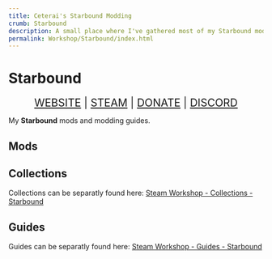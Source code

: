 ```yaml
---
title: Ceterai's Starbound Modding
crumb: Starbound
description: A small place where I've gathered most of my Starbound modding guides, as well as some mods made by me to show those guides in action~ Hope you enjoy!
permalink: Workshop/Starbound/index.html
---
```


# Starbound

<div align="center" style="font-size: 150%;">
<a class="ct_button" href="https://ceterai.github.io/Workshop/Starbound">WEBSITE</a> | <a class="ct_button" href="https://steamcommunity.com/id/ceterai/myworkshopfiles/?appid=211820">STEAM</a> | <a class="ct_button" href="https://buymeacoffee.com/ceterai">DONATE</a> | <a class="ct_button" href="https://discord.gg/gGEwZ5vbgr">DISCORD</a>
</div>

My **Starbound** mods and modding guides.

## Mods

<div align="center">
<a href="https://steamcommunity.com/sharedfiles/filedetails/?id=2014363721" class="ct_card" data-bgimage="https://steamuserimages-a.akamaihd.net/ugc/785254199418949255/249DD7F06FB8A6B41092EA93898C888F91CE3D9E/?imw=5000&imh=5000&ima=fit&impolicy=Letterbox&imcolor=%23000000&letterbox=false" style="height: 200px; border-radius: 1px;"></a>
<a href="/MyEnternia" class="ct_card" data-bgimage="https://steamuserimages-a.akamaihd.net/ugc/2536171416446404925/FF49551629DEBDD4A90429CFC61BE8A82D56505C/?imw=5000&imh=5000&ima=fit&impolicy=Letterbox&imcolor=%23000000&letterbox=false" style="height: 200px; border-radius: 1px;"></a>
<a href="https://steamcommunity.com/sharedfiles/filedetails/?id=3169344640" class="ct_card" data-bgimage="https://steamuserimages-a.akamaihd.net/ugc/5965651201356886727/63517E7FDAE5019AB51E20F666B14E7969086FFF/?imw=5000&imh=5000&ima=fit&impolicy=Letterbox&imcolor=%23000000&letterbox=false" style="height: 200px; border-radius: 1px;"></a>
<a href="/MyEnternia/Mods/AltaAIChips" class="ct_card" data-bgimage="https://steamuserimages-a.akamaihd.net/ugc/2536171416440187982/090823D07F331C82AAE2A0CA891BED6B1F8FE121/?imw=5000&imh=5000&ima=fit&impolicy=Letterbox&imcolor=%23000000&letterbox=false" style="height: 200px; border-radius: 1px;"></a>
<a href="/MyEnternia/Mods/AltaEDSSAIL" class="ct_card" data-bgimage="https://steamuserimages-a.akamaihd.net/ugc/2536171416440193269/C406F760D16742EC32BB2750563DE826386BC67E/?imw=5000&imh=5000&ima=fit&impolicy=Letterbox&imcolor=%23000000&letterbox=false" style="height: 200px; border-radius: 1px;"></a>
<a href="/MyEnternia/Mods/AltaCTOSSAIL" class="ct_card" data-bgimage="https://steamuserimages-a.akamaihd.net/ugc/2536171416443051056/C13A186C75F805EED40961D85E6CBFB5EDDE9CD5/?imw=5000&imh=5000&ima=fit&impolicy=Letterbox&imcolor=%23000000&letterbox=false" style="height: 200px; border-radius: 1px;"></a>
<a href="/MyEnternia/Mods/MyEnterniaEnhancedStoragePatch" class="ct_card" data-bgimage="https://steamuserimages-a.akamaihd.net/ugc/2536171416446224897/121F4BD59A80D194E06AB1E25B7FE5DB46381E34/?imw=5000&imh=5000&ima=fit&impolicy=Letterbox&imcolor=%23000000&letterbox=false" style="height: 200px; border-radius: 1px;"></a>
<a href="/MyEnternia/Mods/AltaFullBodyType" class="ct_card" data-bgimage="https://steamuserimages-a.akamaihd.net/ugc/2505773846512338433/CD5B3D6DBEFC0CB53AE397373580F64DBA091132/?imw=5000&imh=5000&ima=fit&impolicy=Letterbox&imcolor=%23000000&letterbox=false" style="height: 200px; border-radius: 1px;"></a>
<a href="/MyEnternia/Mods/AltaFlatBodyType" class="ct_card" data-bgimage="https://steamuserimages-a.akamaihd.net/ugc/2505773846512343129/CF9C390343F9003648B0D7A09FF4F9B3C11BFE80/?imw=5000&imh=5000&ima=fit&impolicy=Letterbox&imcolor=%23000000&letterbox=false" style="height: 200px; border-radius: 1px;"></a>
<a href="/MyEnternia/Mods/AltaClassicSAIL" class="ct_card" data-bgimage="https://steamuserimages-a.akamaihd.net/ugc/2505773846517389848/17913B56B41F9423C1CE57C4B666116A30FE35A0/?imw=5000&imh=5000&ima=fit&impolicy=Letterbox&imcolor=%23000000&letterbox=false" style="height: 200px; border-radius: 1px;"></a>
<a href="/MyEnternia/Mods/AltaSecuritySAIL" class="ct_card" data-bgimage="https://steamuserimages-a.akamaihd.net/ugc/2505773846517402881/73BC0F0540A16C1888CD5EE9B4F8475A78AD9AAC/?imw=5000&imh=5000&ima=fit&impolicy=Letterbox&imcolor=%23000000&letterbox=false" style="height: 200px; border-radius: 1px;"></a>
<a href="/MyEnternia/Mods/AltaNarfinShipPet" class="ct_card" data-bgimage="https://steamuserimages-a.akamaihd.net/ugc/2411207768318679717/CD7E76E7E12D19D2726B599E5BBCD9A97A9BF8FB/?imw=5000&imh=5000&ima=fit&impolicy=Letterbox&imcolor=%23000000&letterbox=false" style="height: 200px; border-radius: 1px;"></a>
<a href="/MyEnternia/Mods/AltaIgnomeShipPet" class="ct_card" data-bgimage="https://steamuserimages-a.akamaihd.net/ugc/2411207768322103493/0EE350027EE8964C9FF00AC03F24DAF21B4B7089/?imw=5000&imh=5000&ima=fit&impolicy=Letterbox&imcolor=%23000000&letterbox=false" style="height: 200px; border-radius: 1px;"></a>
<a href="/MyEnternia/Mods/AltaSnuggetShipPet" class="ct_card" data-bgimage="https://steamuserimages-a.akamaihd.net/ugc/2411207768322791080/2673EE0FB7E8F2572DE5A8FE96CC59F2F8399997/?imw=5000&imh=5000&ima=fit&impolicy=Letterbox&imcolor=%23000000&letterbox=false" style="height: 200px; border-radius: 1px;"></a>
<a href="/MyEnternia/Mods/AltaCaveNoises" class="ct_card" data-bgimage="https://steamuserimages-a.akamaihd.net/ugc/2411207768323193356/88387AD92A84FD9B1ABA15C69B1C0DFF2CA0C6B0/?imw=5000&imh=5000&ima=fit&impolicy=Letterbox&imcolor=%23000000&letterbox=false" style="height: 200px; border-radius: 1px;"></a>
</div>

## Collections

Collections can be separatly found here: [Steam Workshop - Collections - Starbound](https://steamcommunity.com/id/ceterai/myworkshopfiles/?section=collections&appid=211820)

<div align="center">
<a href="https://steamcommunity.com/sharedfiles/filedetails/?id=3290896796" class="ct_card" data-bgimage="https://steamuserimages-a.akamaihd.net/ugc/2505773846512446167/218A19D645AC568B05E343AB454A87B8A6A7D3A1/?imw=200&imh=200&ima=fit&impolicy=Letterbox&imcolor=%23000000&letterbox=true" style="height: 200px; border-radius: 1px;"></a>
</div>

## Guides

Guides can be separatly found here: [Steam Workshop - Guides - Starbound](https://steamcommunity.com/id/ceterai/myworkshopfiles/?section=guides&appid=211820)

<div align="center">
<a href="https://steamcommunity.com/sharedfiles/filedetails/?id=3280227399" class="ct_card" data-bgimage="https://steamuserimages-a.akamaihd.net/ugc/2536171416463286099/91482C043CBB6E8AF0CF1615D1764E30767A6D21/?imw=200&imh=200&ima=fit&impolicy=Letterbox&imcolor=%23000000&letterbox=true" style="height: 200px; border-radius: 1px;"></a>
<a href="https://steamcommunity.com/sharedfiles/filedetails/?id=2608845860" class="ct_card" data-bgimage="https://steamuserimages-a.akamaihd.net/ugc/2536171416463289122/B0172C32FE8BFA33A11B981A4B28967677CCA752/?imw=200&imh=200&ima=fit&impolicy=Letterbox&imcolor=%23000000&letterbox=true" style="height: 200px; border-radius: 1px;"></a>
<a href="https://steamcommunity.com/sharedfiles/filedetails/?id=2150025880" class="ct_card" data-bgimage="https://steamuserimages-a.akamaihd.net/ugc/2536171416463293312/383BB2EF5F0A6E73BC3C0FA2712A52613FA8E8C2/?imw=200&imh=200&ima=fit&impolicy=Letterbox&imcolor=%23000000&letterbox=true" style="height: 200px; border-radius: 1px;"></a>
<a href="https://steamcommunity.com/sharedfiles/filedetails/?id=2128333589" class="ct_card" data-bgimage="https://steamuserimages-a.akamaihd.net/ugc/2536171416463294969/3CA6114A773A62FDF8E860DAB014254716F40AEE/?imw=200&imh=200&ima=fit&impolicy=Letterbox&imcolor=%23000000&letterbox=true" style="height: 200px; border-radius: 1px;"></a>
<a href="https://steamcommunity.com/sharedfiles/filedetails/?id=2124444255" class="ct_card" data-bgimage="https://steamuserimages-a.akamaihd.net/ugc/2536171416463300133/8443369CC5B6F24C9E9E9AEA7780E0DE1B57F79C/?imw=200&imh=200&ima=fit&impolicy=Letterbox&imcolor=%23000000&letterbox=true" style="height: 200px; border-radius: 1px;"></a>
<a href="https://steamcommunity.com/sharedfiles/filedetails/?id=2020613420" class="ct_card" data-bgimage="https://steamuserimages-a.akamaihd.net/ugc/2536171416463291215/9CD4A4ACB9719BD90C81F36A44E9ACD970D360CE/?imw=200&imh=200&ima=fit&impolicy=Letterbox&imcolor=%23000000&letterbox=true" style="height: 200px; border-radius: 1px;"></a>
<a href="https://steamcommunity.com/sharedfiles/filedetails/?id=3371660558" class="ct_card" data-bgimage="https://steamuserimages-a.akamaihd.net/ugc/35560869620872028/92D2A81F11964C063DCD5B6F952CFC8F0B2A99B5/?imw=200&imh=200&ima=fit&impolicy=Letterbox&imcolor=%23000000&letterbox=true" style="height: 200px; border-radius: 1px;"></a>
</div>
